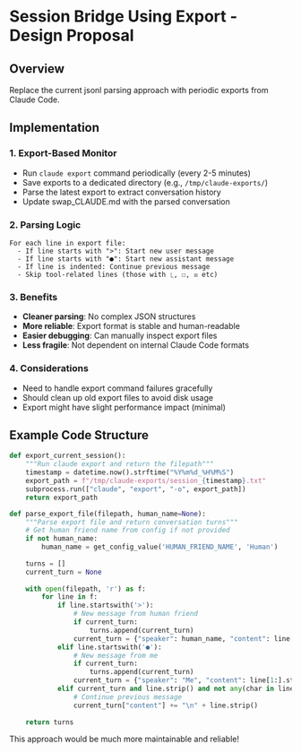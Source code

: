 # Session Bridge Using Export - Design Proposal

## Overview
Replace the current jsonl parsing approach with periodic exports from Claude Code.

## Implementation

### 1. Export-Based Monitor
- Run `claude export` command periodically (every 2-5 minutes)
- Save exports to a dedicated directory (e.g., `/tmp/claude-exports/`)
- Parse the latest export to extract conversation history
- Update swap_CLAUDE.md with the parsed conversation

### 2. Parsing Logic
```
For each line in export file:
  - If line starts with ">": Start new user message
  - If line starts with "●": Start new assistant message  
  - If line is indented: Continue previous message
  - Skip tool-related lines (those with ⎿, ☐, ☒ etc)
```

### 3. Benefits
- **Cleaner parsing**: No complex JSON structures
- **More reliable**: Export format is stable and human-readable
- **Easier debugging**: Can manually inspect export files
- **Less fragile**: Not dependent on internal Claude Code formats

### 4. Considerations
- Need to handle export command failures gracefully
- Should clean up old export files to avoid disk usage
- Export might have slight performance impact (minimal)

## Example Code Structure
```python
def export_current_session():
    """Run claude export and return the filepath"""
    timestamp = datetime.now().strftime("%Y%m%d_%H%M%S")
    export_path = f"/tmp/claude-exports/session_{timestamp}.txt"
    subprocess.run(["claude", "export", "-o", export_path])
    return export_path

def parse_export_file(filepath, human_name=None):
    """Parse export file and return conversation turns"""
    # Get human friend name from config if not provided
    if not human_name:
        human_name = get_config_value('HUMAN_FRIEND_NAME', 'Human')
    
    turns = []
    current_turn = None
    
    with open(filepath, 'r') as f:
        for line in f:
            if line.startswith('>'):
                # New message from human friend
                if current_turn:
                    turns.append(current_turn)
                current_turn = {"speaker": human_name, "content": line[1:].strip()}
            elif line.startswith('●'):
                # New message from me
                if current_turn:
                    turns.append(current_turn)
                current_turn = {"speaker": "Me", "content": line[1:].strip()}
            elif current_turn and line.strip() and not any(char in line for char in ['⎿', '☐', '☒']):
                # Continue previous message
                current_turn["content"] += "\n" + line.strip()
    
    return turns
```

This approach would be much more maintainable and reliable!